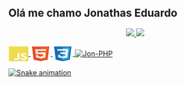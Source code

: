 ## Olá me chamo Jonathas Eduardo

<div align="center">
  <a href="https://github.com/JonathasEduardo">
  <img height="42%" src="https://github-readme-stats.vercel.app/api?username=JonathasEduardo&show_icons=true&theme=dark&include_all_commits=true&count_private=true"/>
  <img height="50%" src="https://github-readme-stats.vercel.app/api/top-langs/?username=JonathasEduardo&layout=compact&langs_count=7&theme=dark"/>
</div>
  
  </div>
<div style="display: inline_block"><br>
  <img align="center" alt="Jon-Js" height="30" width="40" src="https://raw.githubusercontent.com/devicons/devicon/master/icons/javascript/javascript-plain.svg">
  <img align="center" alt="Jon-HTML" height="30" width="40" src="https://raw.githubusercontent.com/devicons/devicon/master/icons/html5/html5-original.svg">
  <img align="center" alt="Jon-CSS" height="30" width="40" src="https://raw.githubusercontent.com/devicons/devicon/master/icons/css3/css3-original.svg">
  <img align="center" alt="Jon-PHP" height="30" width="40" src="https://cdn.jsdelivr.net/gh/devicons/devicon/icons/php/php-plain.svg" />
</div>


![Snake animation](https://github.com/JonathasEduardo/JonathasEduardo/blob/output/github-contribution-grid-snake.svg)
